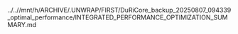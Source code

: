 ../..//mnt/h/ARCHIVE/.UNWRAP/FIRST/DuRiCore_backup_20250807_094339_optimal_performance/INTEGRATED_PERFORMANCE_OPTIMIZATION_SUMMARY.md